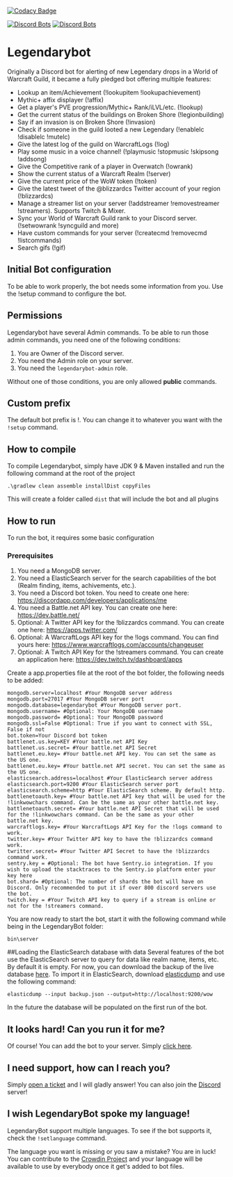 [![Codacy Badge](https://api.codacy.com/project/badge/Grade/e39be91f74de4ea48d35bc95d9508f5e)](https://www.codacy.com/app/greatman/legendarybot?utm_source=github.com&amp;utm_medium=referral&amp;utm_content=greatman/legendarybot&amp;utm_campaign=Badge_Grade)

[![Discord Bots](https://discordbots.org/api/widget/status/267134720700186626.svg)](https://discordbots.org/bot/267134720700186626)
[![Discord Bots](https://discordbots.org/api/widget/servers/267134720700186626.svg)](https://discordbots.org/bot/267134720700186626)

# Legendarybot

Originally a Discord bot for alerting of new Legendary drops in a World of Warcraft Guild, it became a fully pledged bot offering multiple features:

- Lookup an item/Achievement (!lookupitem !lookupachievement)
- Mythic+ affix displayer (!affix)
- Get a player's PVE progression/Mythic+ Rank/iLVL/etc. (!lookup)
- Get the current status of the buildings on Broken Shore (!legionbuilding)
- Say if an invasion is on Broken Shore (!invasion)
- Check if someone in the guild looted a new Legendary (!enablelc !disablelc !mutelc)
- Give the latest log of the guild on WarcraftLogs (!log)
- Play some music in a voice channel! (!playmusic !stopmusic !skipsong !addsong)
- Give the Competitive rank of a player in Overwatch (!owrank)
- Show the current status of a Warcraft Realm (!server)
- Give the current price of the WoW token (!token)
- Give the latest tweet of the @blizzardcs Twitter account of your region (!blizzardcs)
- Manage a streamer list on your server (!addstreamer !removestreamer !streamers). Supports Twitch & Mixer.
- Sync your World of Warcraft Guild rank to your Discord server. (!setwowrank !syncguild and more)
- Have custom commands for your server (!createcmd !removecmd !listcommands)
- Search gifs (!gif)

## Initial Bot configuration

To be able to work properly, the bot needs some information from you. Use the !setup command to configure the bot.

## Permissions

Legendarybot have several Admin commands. To be able to run those admin commands, you need one of the following conditions:
1. You are Owner of the Discord server.
2. You need the Admin role on your server.
3. You need the ```legendarybot-admin``` role.

Without one of those conditions, you are only allowed **public** commands.

## Custom prefix
The default bot prefix is !. You can change it to whatever you want with the ```!setup``` command.

## How to compile

To compile Legendarybot, simply have JDK 9 & Maven installed and run the following command at the root of the project
```
.\gradlew clean assemble installDist copyFiles
```
This will create a folder called ``dist`` that will include the bot and all plugins

## How to run

To run the bot, it requires some basic configuration

### Prerequisites

1. You need a MongoDB server.
2. You need a ElasticSearch server for the search capabilities of the bot (Realm finding, items, achivements, etc.).
2. You need a Discord bot token. You need to create one here: https://discordapp.com/developers/applications/me
3. You need a Battle.net API key. You can create one here: https://dev.battle.net/
4. Optional: A Twitter API key for the !blizzardcs command. You can create one here: https://apps.twitter.com/
5. Optional: A WarcraftLogs API key for the !logs command. You can find yours here: https://www.warcraftlogs.com/accounts/changeuser
6. Optional: A Twitch API Key for the !streamers command. You can create an application here: https://dev.twitch.tv/dashboard/apps


Create a app.properties file at the root of the bot folder, the following needs to be added:
```
mongodb.server=localhost #Your MongoDB server address
mongodb.port=27017 #Your MongoDB server port
mongodb.database=legendarybot #Your MongoDB server port.
mongodb.username= #Optional: Your MongoDB username
mongodb.password= #Optional: Your MongoDB password
mongodb.ssl=False #Optional: True if you want to connect with SSL, False if not
bot.token=Your Discord bot token
battlenet.us.key=KEY #Your battle.net API Key
battlenet.us.secret= #Your battle.net API Secret
battlenet.eu.key= #Your battle.net API key. You can set the same as the US one.
battlenet.eu.key= #Your battle.net API secret. You can set the same as the US one.
elasticsearch.address=localhost #Your ElasticSearch server address
elasticsearch.port=9200 #Your ElasticSearch server port
elasticsearch.scheme=http #Your ElasticSearch scheme. By default http.
battlenetoauth.key= #Your battle.net API key that will be used for the !linkwowchars command. Can be the same as your other battle.net key.
battlenetoauth.secret= #Your battle.net API Secret that will be used for the !linkwowchars command. Can be the same as your other battle.net key.
warcraftlogs.key= #Your WarcraftLogs API Key for the !logs command to work.
twitter.key= #Your Twitter API key to have the !blizzardcs command work.
twritter.secret= #Your Twitter API Secret to have the !blizzardcs command work.
sentry.key = #Optional: The bot have Sentry.io integration. If you wish to upload the stacktraces to the Sentry.io platform enter your key here
bot.shard= #Optional: The number of shards the bot will have on Discord. Only recommended to put it if over 800 discord servers use the bot.
twitch.key = #Your Twitch API key to query if a stream is online or not for the !streamers command.
```

You are now ready to start the bot, start it with the following command while being in the LegendaryBot folder:
```
bin\server
```

##Loading the ElasticSearch database with data
Several features of the bot use the ElasticSearch server to query for data like realm name, items, etc. By default it is empty. For now, you can download the backup of the live database [here](https://github.com/greatman/legendarybot/files/1734877/backup.zip).
To import it in ElasticSearch, download [elasticdump](https://www.npmjs.com/package/elasticdump) and use the following command: 
```
elasticdump --input backup.json --output=http://localhost:9200/wow
```

In the future the database will be populated on the first run of the bot.
## It looks hard! Can you run it for me?

Of course! You can add the bot to your server. Simply [click here](https://discordapp.com/oauth2/authorize?client_id=267134720700186626&scope=bot&permissions=19456). 

## I need support, how can I reach you?

Simply [open a ticket](https://github.com/greatman/legendarybot/issues) and I will gladly answer! You can also join the [Discord](https://discord.gg/Cr7G28H) server!

## I wish LegendaryBot spoke my language!

LegendaryBot support multiple languages. To see if the bot supports it, check the ```!setlanguage``` command.

The language you want is missing or you saw a mistake? You are in luck! You can contribute to the [Crowdin Project](https://crowdin.com/project/legendarybot) and your language will be available to use by everybody once it get's added to bot files.